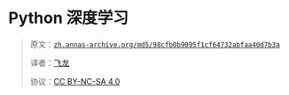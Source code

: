 # Python 深度学习

> 原文：[`zh.annas-archive.org/md5/98cfb0b9095f1cf64732abfaa40d7b3a`](https://zh.annas-archive.org/md5/98cfb0b9095f1cf64732abfaa40d7b3a)
> 
> 译者：[飞龙](https://github.com/wizardforcel)
> 
> 协议：[CC BY-NC-SA 4.0](http://creativecommons.org/licenses/by-nc-sa/4.0/)